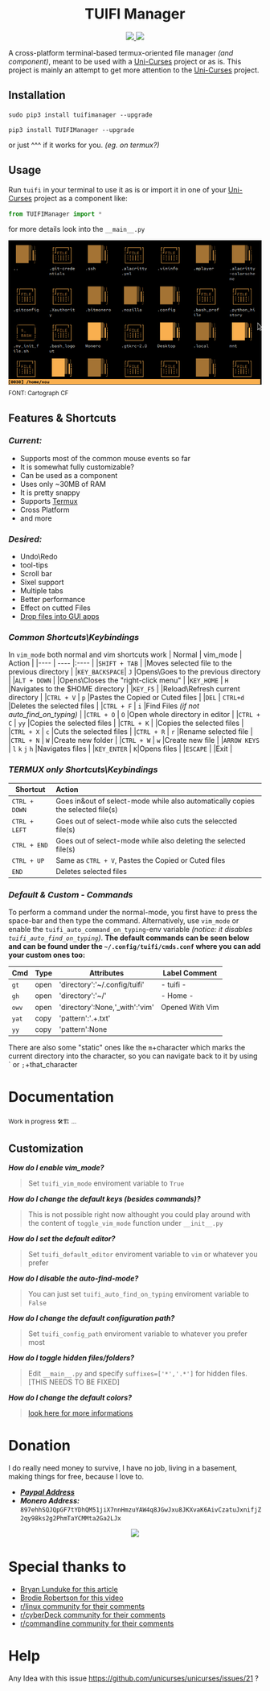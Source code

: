 

<div align="center">
<h1>TUIFI Manager</h1>
<p>
    <a href="https://github.com/GiorgosXou/TUIFIManager/pulse">
      <img src="https://img.shields.io/github/last-commit/GiorgosXou/TUIFIManager?color=%4dc71f&label=Last%20Commit&logo=github&style=flat-square"/>
    </a>
    <a href="https://github.com/GiorgosXou/TUIFIManager/blob/master/LICENSE.md">
      <img src="https://img.shields.io/github/license/GiorgosXou/TUIFIManager?label=License&logo=GNU&style=flat-square"/>
	</a>
</p>
</div>

A cross-platform terminal-based termux-oriented file manager *(and component)*, meant to be used with a [Uni-Curses](https://github.com/unicurses/unicurses) project or as is. This project is mainly an attempt to get more attention to the [Uni-Curses](https://github.com/unicurses/unicurses) project.


## Installation
```terminal
sudo pip3 install tuifimanager --upgrade
```
```terminal
pip3 install TUIFIManager --upgrade
```
or just ^^^ if it works for you. *(eg. on termux?)*


## Usage
Run `tuifi` in your terminal to use it as is or import it in one of your [Uni-Curses](https://github.com/unicurses/unicurses) project as a component like:
```python
from TUIFIManager import *
```
for more details look into the `__main__.py`

<img src="./Peek.gif">
<sub>FONT: Cartograph CF</sub>

## Features & Shortcuts  
### *Current:*
- Supports most of the common mouse events so far
- It is somewhat fully customizable?
- Can be used as a component
- Uses only ~30MB of RAM
- It is pretty snappy <!-- Kinda lol -->
- Supports [Termux](https://github.com/termux) 
- Cross Platform 
- and more

### *Desired:*
- Undo\Redo
- tool-tips
- Scroll bar
- Sixel support
- Multiple tabs
- Better performance
- Effect on cutted Files
- [Drop files into GUI apps](https://github.com/GiorgosXou/TUIFIManager/issues/21)

### *Common Shortcuts\Keybindings*
In `vim_mode` both normal and vim shortcuts work 
| Normal      | vim_mode | Action                                        |
|----         | ---- |:----                                          |
|`SHIFT + TAB`  |   |Moves selected file to the previous directory |
|`KEY_BACKSPACE`| `J` |Opens\Goes to the previous directory          |
|`ALT + DOWN`   |   |Opens\Closes the "right-click menu"           |
|`KEY_HOME`     | `H`  |Navigates to the $HOME directory              |
|`KEY_F5`       |   |Reload\Refresh current directory              |
|`CTRL + V`     | `p` |Pastes the Copied or Cuted files              |
|`DEL`          | `CTRL+d`  |Deletes the selected files                    |
|`CTRL + F`     | `i`  |Find Files *(if not auto_find_on_typing)*     |
|`CTRL + O`     | `O`  |Open whole directory in editor                |
|`CTRL + C`     | `yy`  |Copies the selected files                     |
|`CTRL + K`     |   |Copies the selected files                     |
|`CTRL + X`     | `c`  |Cuts the selected files                       |
|`CTRL + R`     | `r` |Rename selected file                          | 
|`CTRL + N`     | `W` |Create new folder                             |
|`CTRL + W`     | `w` |Create new file                               |
|`ARROW KEYS`   | `l` `k` `j` `h`  |Navigates files                               |
|`KEY_ENTER`    | `K`|Opens files                                   |
|`ESCAPE`       |   |Exit                                          |


### *TERMUX only Shortcuts\Keybindings*
| Shortcut    | Action                                                                         |
|----         |:----                                                                           |
|`CTRL + DOWN`| Goes in&out of select-mode while also automatically copies the selected file(s)|
|`CTRL + LEFT`| Goes out of select-mode while also cuts the seleccted file(s)                  |
|`CTRL + END` | Goes out of select-mode while also deleting the selected file(s)               |
|`CTRL + UP`  | Same as `CTRL + V`, Pastes the Copied or Cuted files                           |
|`END`        | Deletes selected files                                                         |


### *Default & Custom - Commands*
To perform a command under the normal-mode, you first have to press the space-bar and then type the command. Alternatively, use `vim_mode` or enable the `tuifi_auto_command_on_typing`-env variable *(notice: it disables `tuifi_auto_find_on_typing`)*. **The default commands can be seen below and can be found under the `~/.config/tuifi/cmds.conf` where you can add your custom ones too:**

| Cmd | Type | Attributes | Label Comment|
|---|---|---|---|
|`gt` | open | 'directory':'~/.config/tuifi'           | - tuifi -|
|`gh` | open | 'directory':'~/'                        | - Home -|
|`owv` | open | 'directory':None,'\_with':'vim'         |Opened With Vim|
|`yat` | copy | 'pattern':'.+\.txt'                     ||
|`yy` | copy | 'pattern':None                          ||

There are also some "static" ones like the `m`+character which marks the current directory into the character, so you can navigate back to it by using \` or `;`+that_character 


# Documentation
<sub>Work in progress 🛠️🏗 ...</sub>


## Customization 
***How do I enable vim_mode?***
> Set `tuifi_vim_mode` enviroment variable to `True`

***How do I change the default keys (besides commands)?***
> This is not possible right now althought you could play around with the content of `toggle_vim_mode` function under `__init__.py`

***How do I set the default editor?***
> Set `tuifi_default_editor` enviroment variable to `vim` or whatever you prefer

***How do I disable the auto-find-mode?***
> You can just set `tuifi_auto_find_on_typing` enviroment variable to `False`

***How do I change the default configuration path?***
> Set `tuifi_config_path` enviroment variable to whatever you prefer most

***How do I toggle hidden files/folders?***
> Edit `__main__.py` and specify `suffixes=['*','.*']` for hidden files. [THIS NEEDS TO BE FIXED]

***How do I change the default colors?***
> [look here for more informations](https://github.com/GiorgosXou/TUIFIManager/issues/38)


# Donation
I do really need money to survive, I have no job, living in a basement, making things for free, because I love to.
- [***Paypal Address***](https://www.paypal.com/donate/?hosted_button_id=QNQN23M55EJVS)
- ***Monero Address:*** `897ehhSQJQpGF7tYDhQM51jiX7nnHmzuYAW4q8JGwJxu8JKXvaK6AivCzatuJxnifjZ2qy98ks2g2PhmTaYCMMta2Ga2LJx`

<div align="center">
<img src='./TUIFI.png'>
</div>


# Special thanks to
- [Bryan Lunduke for this article](https://lunduke.substack.com/p/tuifi-manager-a-file-manager-in-the)
- [Brodie Robertson for this video](https://youtu.be/9laxdMKTZLA)
- [r/linux community for their comments](https://www.reddit.com/r/linux/comments/zzf5rx)
- [r/cyberDeck community for their comments](https://www.reddit.com/r/cyberDeck/comments/zttur0)
- [r/commandline community for their comments](https://www.reddit.com/r/commandline/comments/zt30v9)

# Help
Any Idea with this issue https://github.com/unicurses/unicurses/issues/21 ?



